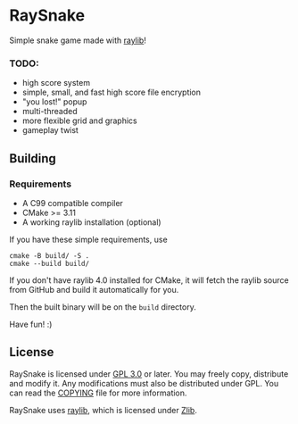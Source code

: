 # RaySnake

Simple snake game made with [raylib][raylib]!

### TODO:
- high score system
- simple, small, and fast high score file encryption
- "you lost!" popup
- multi-threaded
- more flexible grid and graphics
- gameplay twist

## Building
### Requirements
- A C99 compatible compiler
- CMake >= 3.11
- A working raylib installation (optional)

If you have these simple requirements, use

```
cmake -B build/ -S .
cmake --build build/
```

If you don't have raylib 4.0 installed for CMake, it will fetch the raylib source from GitHub and build it automatically for you.

Then the built binary will be on the `build` directory.

Have fun! :)

## License
RaySnake is licensed under [GPL 3.0][GPLv3] or later. You may freely copy, distribute and modify it. Any modifications must also be distributed under GPL. You can read the [COPYING](./COPYING) file for more information.

RaySnake uses [raylib][raylib repo], which is licensed under [Zlib][raylib license].

[raylib]: https://www.raylib.com/
[GPLv3]: https://www.gnu.org/licenses/gpl-3.0.html
[raylib repo]: https://github.com/raysan5/raylib
[raylib license]: https://github.com/raysan5/raylib/blob/master/LICENSE
